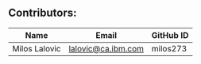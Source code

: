 
## **Contributors:**
| Name | Email | GitHub ID | 
| -- | -- | -- | 
| Milos Lalovic| lalovic@ca.ibm.com| milos273 
